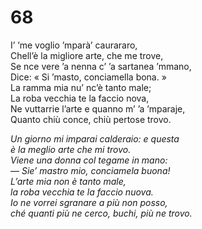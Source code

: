 # 68
  
I’ ’me voglio ’mparà’ caurararo,  
Chell’è la migliore arte, che me trove,  
Se nce vere ’a nenna c’ ’a sartanea ’mmano,  
Dice: « Si ’masto, conciamella bona. »  
La ramma mia nu’ nc’è tanto male;  
La roba vecchia te la faccio nova,  
Ne vuttarrie l’arte e quanno m’ ’a ’mparaje,  
Quanto chiù conce, chiù pertose trovo.

*Un giorno mi imparai calderaio: e questa  
è la meglio arte che mi trovo.  
Viene una donna col tegame in mano:  
— Sie’ mastro mio, conciamela buona!  
L’arte mia non è tanto male,  
la roba vecchia te la faccio nuova.  
Io ne vorrei sgranare a più non posso,  
ché quanti più ne cerco, buchi, più ne trovo.*


